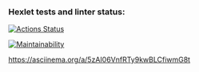 ### Hexlet tests and linter status:
[![Actions Status](https://github.com/dcdim/frontend-project-44/workflows/hexlet-check/badge.svg)](https://github.com/dcdim/frontend-project-44/actions)

[![Maintainability](https://api.codeclimate.com/v1/badges/c7283d804f1f5ee8abde/maintainability)](https://codeclimate.com/github/dcdim/frontend-project-44/maintainability)

https://asciinema.org/a/5zAI06VnfRTy9kwBLCfiwmG8t